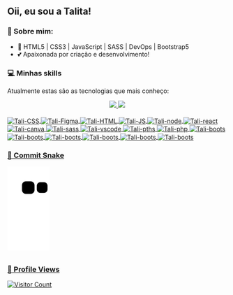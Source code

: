 ## Oii, eu sou a Talita!


### :book: Sobre mim:
- 🌱 HTML5 | CSS3 | JavaScript | SASS | DevOps | Bootstrap5
- 💕 Apaixonada por criação e desenvolvimento! 


### :computer:  Minhas skills
Atualmente estas são as tecnologias que mais conheço:

<div align="center">
  <a href="https://github.com/TalitaGD">
  <img height="130em" src="https://github-readme-stats.vercel.app/api?username=TalitaGD&show_icons=true&theme=dracula&include_all_commits=true&count_private=true"/>
  <img height="130em" src="https://github-readme-stats.vercel.app/api/top-langs/?username=TalitaGD&layout=compact&langs_count=7&theme=dracula"/>

</div>
  <div style="display: inline_block"><br>
  <img align="center" alt="Tali-CSS" height="30" width="40" src="https://cdn.jsdelivr.net/gh/devicons/devicon/icons/css3/css3-original.svg">
  <img align="center" alt="Tali-Figma" height="30" width="40" src="https://cdn.jsdelivr.net/gh/devicons/devicon/icons/figma/figma-original.svg">
  <img align="center" alt="Tali-HTML" height="30" width="40" src="https://cdn.jsdelivr.net/gh/devicons/devicon/icons/html5/html5-original.svg">
  <img align="center" alt="Tali-JS" height="30" width="40" src="https://cdn.jsdelivr.net/gh/devicons/devicon/icons/javascript/javascript-original.svg">
  <img align="center" alt="Tali-node" height="30" width="40" src="https://cdn.jsdelivr.net/gh/devicons/devicon/icons/nodejs/nodejs-original.svg">
  <img align="center" alt="Tali-react" height="30" width="40" src="https://cdn.jsdelivr.net/gh/devicons/devicon/icons/react/react-original.svg">
  <img align="center" alt="Tali-canva" height="30" width="40" src="https://cdn.jsdelivr.net/gh/devicons/devicon/icons/canva/canva-original.svg">
  <img align="center" alt="Tali-sass" height="30" width="40" src="https://cdn.jsdelivr.net/gh/devicons/devicon/icons/sass/sass-original.svg">
  <img align="center" alt="Tali-vscode" height="30" width="40" src="https://cdn.jsdelivr.net/gh/devicons/devicon/icons/vscode/vscode-original.svg">
  <img align="center" alt="Tali-pths" height="30" width="40" src="https://cdn.jsdelivr.net/gh/devicons/devicon/icons/photoshop/photoshop-plain.svg">
  <img align="center" alt="Tali-php" height="30" width="40" src="https://cdn.jsdelivr.net/gh/devicons/devicon/icons/slack/slack-original.svg">  
  <img align="center" alt="Tali-boots" height="30" width="40" src="https://cdn.jsdelivr.net/gh/devicons/devicon/icons/bootstrap/bootstrap-plain.svg" />
  <img align="center" alt="Tali-boots" height="30" width="40" src="https://cdn.jsdelivr.net/gh/devicons/devicon/icons/tailwindcss/tailwindcss-plain.svg"/>
  <img align="center" alt="Tali-boots" height="30" width="40" src="https://cdn.jsdelivr.net/gh/devicons/devicon/icons/vuejs/vuejs-original.svg" />
  <img align="center" alt="Tali-boots" height="30" width="40" src="https://cdn.jsdelivr.net/gh/devicons/devicon/icons/svelte/svelte-original.svg" />
  <img align="center" alt="Tali-boots" height="30" width="40" src="https://cdn.jsdelivr.net/gh/devicons/devicon/icons/xd/xd-plain.svg" />     
  <img align="center" alt="Tali-boots" height="30" width="40" src="https://cdn.jsdelivr.net/gh/devicons/devicon/icons/illustrator/illustrator-plain.svg" />   
</div>
  

 ### :snake:  Commit Snake
   
   ![Snake animation](https://github.com/TalitaGD/TalitaGD/blob/output/github-contribution-grid-snake.svg)
   
</div>

##
### :eyes: Profile Views
<p align="center">


![Visitor Count](https://profile-counter.glitch.me/{TalitaGD}/count.svg)
</p>
